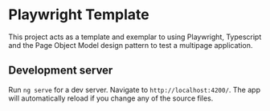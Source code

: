 # Playwright Template

This project acts as a template and exemplar to using Playwright, Typescript and the Page Object Model design pattern to test a multipage application.

## Development server

Run `ng serve` for a dev server. Navigate to `http://localhost:4200/`. The app will automatically reload if you change any of the source files.
